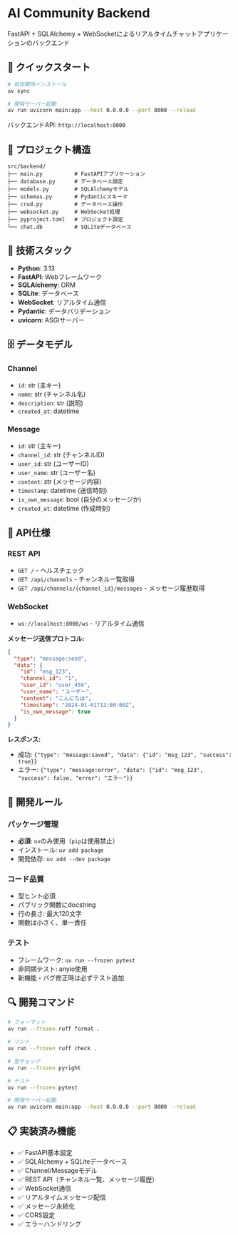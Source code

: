 # AI Community Backend

FastAPI + SQLAlchemy + WebSocketによるリアルタイムチャットアプリケーションのバックエンド

## 🚀 クイックスタート

```bash
# 依存関係インストール
uv sync

# 開発サーバー起動
uv run uvicorn main:app --host 0.0.0.0 --port 8000 --reload
```

バックエンドAPI: `http://localhost:8000`

## 📁 プロジェクト構造

```
src/backend/
├── main.py          # FastAPIアプリケーション
├── database.py      # データベース設定
├── models.py        # SQLAlchemyモデル
├── schemas.py       # Pydanticスキーマ
├── crud.py          # データベース操作
├── websocket.py     # WebSocket処理
├── pyproject.toml   # プロジェクト設定
└── chat.db          # SQLiteデータベース
```

## 🔧 技術スタック

- **Python**: 3.13
- **FastAPI**: Webフレームワーク
- **SQLAlchemy**: ORM
- **SQLite**: データベース
- **WebSocket**: リアルタイム通信
- **Pydantic**: データバリデーション
- **uvicorn**: ASGIサーバー

## 🗄️ データモデル

### Channel
- `id`: str (主キー)
- `name`: str (チャンネル名)
- `description`: str (説明)
- `created_at`: datetime

### Message
- `id`: str (主キー)
- `channel_id`: str (チャンネルID)
- `user_id`: str (ユーザーID)
- `user_name`: str (ユーザー名)
- `content`: str (メッセージ内容)
- `timestamp`: datetime (送信時刻)
- `is_own_message`: bool (自分のメッセージか)
- `created_at`: datetime (作成時刻)

## 🔗 API仕様

### REST API
- `GET /` - ヘルスチェック
- `GET /api/channels` - チャンネル一覧取得
- `GET /api/channels/{channel_id}/messages` - メッセージ履歴取得

### WebSocket
- `ws://localhost:8000/ws` - リアルタイム通信

**メッセージ送信プロトコル:**
```json
{
  "type": "message:send",
  "data": {
    "id": "msg_123",
    "channel_id": "1",
    "user_id": "user_456",
    "user_name": "ユーザー",
    "content": "こんにちは",
    "timestamp": "2024-01-01T12:00:00Z",
    "is_own_message": true
  }
}
```

**レスポンス:**
- 成功: `{"type": "message:saved", "data": {"id": "msg_123", "success": true}}`
- エラー: `{"type": "message:error", "data": {"id": "msg_123", "success": false, "error": "エラー"}}`

## 🔨 開発ルール

### パッケージ管理
- **必須**: `uv`のみ使用（`pip`は使用禁止）
- インストール: `uv add package`
- 開発依存: `uv add --dev package`

### コード品質
- 型ヒント必須
- パブリック関数にdocstring
- 行の長さ: 最大120文字
- 関数は小さく、単一責任

### テスト
- フレームワーク: `uv run --frozen pytest`
- 非同期テスト: anyio使用
- 新機能・バグ修正時は必ずテスト追加

## 🔍 開発コマンド

```bash
# フォーマット
uv run --frozen ruff format .

# リント
uv run --frozen ruff check .

# 型チェック
uv run --frozen pyright

# テスト
uv run --frozen pytest

# 開発サーバー起動
uv run uvicorn main:app --host 0.0.0.0 --port 8000 --reload
```

## 📋 実装済み機能

- ✅ FastAPI基本設定
- ✅ SQLAlchemy + SQLiteデータベース
- ✅ Channel/Messageモデル
- ✅ REST API（チャンネル一覧、メッセージ履歴）
- ✅ WebSocket通信
- ✅ リアルタイムメッセージ配信
- ✅ メッセージ永続化
- ✅ CORS設定
- ✅ エラーハンドリング